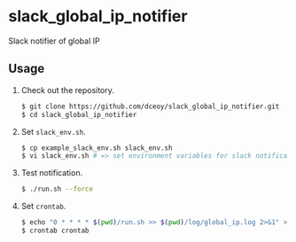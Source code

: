 slack_global_ip_notifier
========================

Slack notifier of global IP

Usage
-----

1.  Check out the repository.

    ```sh
    $ git clone https://github.com/dceoy/slack_global_ip_notifier.git
    $ cd slack_global_ip_notifier
    ```

2.  Set `slack_env.sh`.

    ```sh
    $ cp example_slack_env.sh slack_env.sh
    $ vi slack_env.sh # => set environment variables for slack notification
    ```

3.  Test notification.

    ```sh
    $ ./run.sh --force
    ```

4.  Set `crontab`.

    ```sh
    $ echo "0 * * * * $(pwd)/run.sh >> $(pwd)/log/global_ip.log 2>&1" > crontab
    $ crontab crontab
    ```
